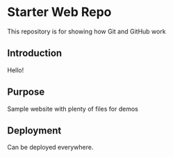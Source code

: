 # Starter Web Repo

This repository is for showing how Git and GitHub work

## Introduction

Hello!

## Purpose

Sample website with plenty of files for demos

## Deployment

Can be deployed everywhere.
